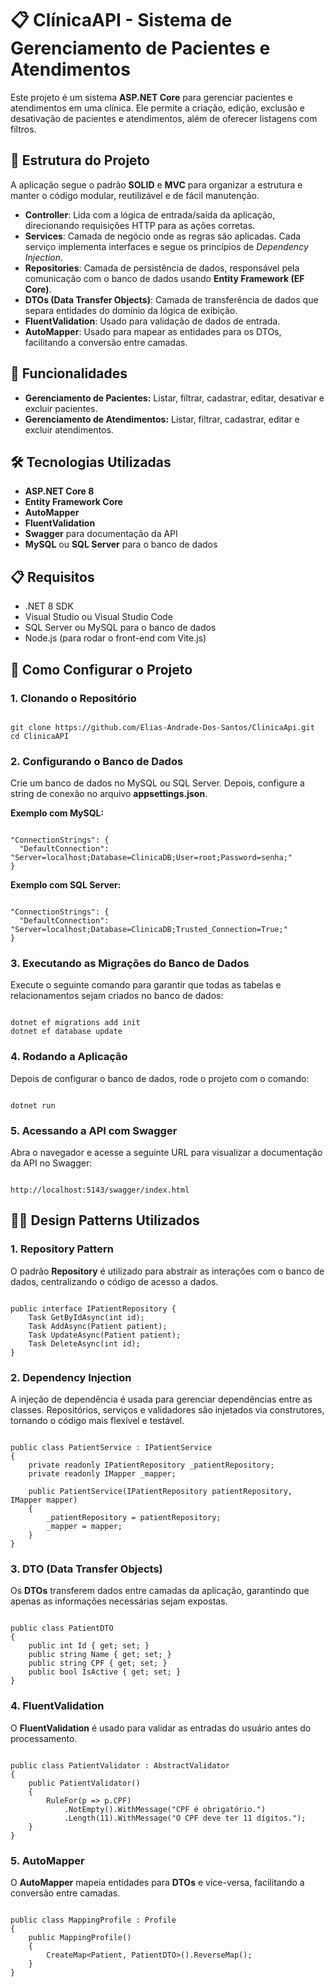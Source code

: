 <h1>📋 ClínicaAPI - Sistema de Gerenciamento de Pacientes e Atendimentos</h1>

<p>
Este projeto é um sistema <strong>ASP.NET Core</strong> para gerenciar pacientes e atendimentos em uma clínica. Ele permite a criação, edição, exclusão e desativação de pacientes e atendimentos, além de oferecer listagens com filtros.
</p>

<h2>📁 Estrutura do Projeto</h2>

<p>
A aplicação segue o padrão <strong>SOLID</strong> e <strong>MVC</strong> para organizar a estrutura e manter o código modular, reutilizável e de fácil manutenção.
</p>

<ul>
  <li><strong>Controller</strong>: Lida com a lógica de entrada/saída da aplicação, direcionando requisições HTTP para as ações corretas.</li>
  <li><strong>Services</strong>: Camada de negócio onde as regras são aplicadas. Cada serviço implementa interfaces e segue os princípios de <em>Dependency Injection</em>.</li>
  <li><strong>Repositories</strong>: Camada de persistência de dados, responsável pela comunicação com o banco de dados usando <strong>Entity Framework (EF Core)</strong>.</li>
  <li><strong>DTOs (Data Transfer Objects)</strong>: Camada de transferência de dados que separa entidades do domínio da lógica de exibição.</li>
  <li><strong>FluentValidation</strong>: Usado para validação de dados de entrada.</li>
  <li><strong>AutoMapper</strong>: Usado para mapear as entidades para os DTOs, facilitando a conversão entre camadas.</li>
</ul>

<h2>🎯 Funcionalidades</h2>

<ul>
  <li><strong>Gerenciamento de Pacientes:</strong> Listar, filtrar, cadastrar, editar, desativar e excluir pacientes.</li>
  <li><strong>Gerenciamento de Atendimentos:</strong> Listar, filtrar, cadastrar, editar e excluir atendimentos.</li>
</ul>

<h2>🛠️ Tecnologias Utilizadas</h2>

<ul>
  <li><strong>ASP.NET Core 8</strong></li>
  <li><strong>Entity Framework Core</strong></li>
  <li><strong>AutoMapper</strong></li>
  <li><strong>FluentValidation</strong></li>
  <li><strong>Swagger</strong> para documentação da API</li>
  <li><strong>MySQL</strong> ou <strong>SQL Server</strong> para o banco de dados</li>
</ul>

<h2>📋 Requisitos</h2>

<ul>
  <li>.NET 8 SDK</li>
  <li>Visual Studio ou Visual Studio Code</li>
  <li>SQL Server ou MySQL para o banco de dados</li>
  <li>Node.js (para rodar o front-end com Vite.js)</li>
</ul>

<h2>🚀 Como Configurar o Projeto</h2>

<h3>1. Clonando o Repositório</h3>

<pre><code>
git clone https://github.com/Elias-Andrade-Dos-Santos/ClinicaApi.git
cd ClinicaAPI
</code></pre>

<h3>2. Configurando o Banco de Dados</h3>

<p>Crie um banco de dados no MySQL ou SQL Server. Depois, configure a string de conexão no arquivo <strong>appsettings.json</strong>.</p>

<p><strong>Exemplo com MySQL:</strong></p>

<pre><code>
"ConnectionStrings": {
  "DefaultConnection": "Server=localhost;Database=ClinicaDB;User=root;Password=senha;"
}
</code></pre>

<p><strong>Exemplo com SQL Server:</strong></p>

<pre><code>
"ConnectionStrings": {
  "DefaultConnection": "Server=localhost;Database=ClinicaDB;Trusted_Connection=True;"
}
</code></pre>

<h3>3. Executando as Migrações do Banco de Dados</h3>

<p>Execute o seguinte comando para garantir que todas as tabelas e relacionamentos sejam criados no banco de dados:</p>

<pre><code>
dotnet ef migrations add init
dotnet ef database update
</code></pre>

<h3>4. Rodando a Aplicação</h3>

<p>Depois de configurar o banco de dados, rode o projeto com o comando:</p>

<pre><code>
dotnet run
</code></pre>

<h3>5. Acessando a API com Swagger</h3>

<p>Abra o navegador e acesse a seguinte URL para visualizar a documentação da API no Swagger:</p>

<pre><code>
http://localhost:5143/swagger/index.html
</code></pre>

<h2>🧑‍💻 Design Patterns Utilizados</h2>

<h3>1. Repository Pattern</h3>

<p>O padrão <strong>Repository</strong> é utilizado para abstrair as interações com o banco de dados, centralizando o código de acesso a dados.</p>

<pre><code>
public interface IPatientRepository {
    Task<Patient> GetByIdAsync(int id);
    Task AddAsync(Patient patient);
    Task UpdateAsync(Patient patient);
    Task DeleteAsync(int id);
}
</code></pre>

<h3>2. Dependency Injection</h3>

<p>A injeção de dependência é usada para gerenciar dependências entre as classes. Repositórios, serviços e validadores são injetados via construtores, tornando o código mais flexível e testável.</p>

<pre><code>
public class PatientService : IPatientService
{
    private readonly IPatientRepository _patientRepository;
    private readonly IMapper _mapper;

    public PatientService(IPatientRepository patientRepository, IMapper mapper)
    {
        _patientRepository = patientRepository;
        _mapper = mapper;
    }
}
</code></pre>

<h3>3. DTO (Data Transfer Objects)</h3>

<p>Os <strong>DTOs</strong> transferem dados entre camadas da aplicação, garantindo que apenas as informações necessárias sejam expostas.</p>

<pre><code>
public class PatientDTO
{
    public int Id { get; set; }
    public string Name { get; set; }
    public string CPF { get; set; }
    public bool IsActive { get; set; }
}
</code></pre>

<h3>4. FluentValidation</h3>

<p>O <strong>FluentValidation</strong> é usado para validar as entradas do usuário antes do processamento.</p>

<pre><code>
public class PatientValidator : AbstractValidator<PatientDTO>
{
    public PatientValidator()
    {
        RuleFor(p => p.CPF)
            .NotEmpty().WithMessage("CPF é obrigatório.")
            .Length(11).WithMessage("O CPF deve ter 11 dígitos.");
    }
}
</code></pre>

<h3>5. AutoMapper</h3>

<p>O <strong>AutoMapper</strong> mapeia entidades para <strong>DTOs</strong> e vice-versa, facilitando a conversão entre camadas.</p>

<pre><code>
public class MappingProfile : Profile
{
    public MappingProfile()
    {
        CreateMap&lt;Patient, PatientDTO&gt;().ReverseMap();
    }
}
</code></pre>

